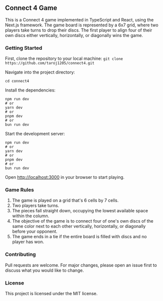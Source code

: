 ## Connect 4 Game

This is a Connect 4 game implemented in TypeScript and React, using the Next.js framework. The game board is represented by a 6x7 grid, where two players take turns to drop their discs. The first player to align four of their own discs either vertically, horizontally, or diagonally wins the game.

### Getting Started

First, clone the repository to your local machine:
`git clone https://github.com/taroj1205/connect4.git`

Navigate into the project directory:

`cd connect4`

Install the dependencies:

```
npm run dev
# or
yarn dev
# or
pnpm dev
# or
bun run dev
```

Start the development server:

```
npm run dev
# or
yarn dev
# or
pnpm dev
# or
bun run dev
```

Open [http://localhost:3000](http://localhost:3000) in your browser to start playing.

### Game Rules

1. The game is played on a grid that's 6 cells by 7 cells.
2. Two players take turns.
3. The pieces fall straight down, occupying the lowest available space within the column.
4. The objective of the game is to connect four of one's own discs of the same color next to each other vertically, horizontally, or diagonally before your opponent.
5. The game ends in a tie if the entire board is filled with discs and no player has won.

### Contributing

Pull requests are welcome. For major changes, please open an issue first to discuss what you would like to change.

### License

This project is licensed under the MIT license.